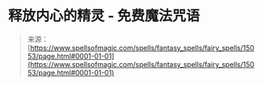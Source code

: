 <!--yml

分类：未分类

日期：2024-06-12 18:54:17

-->

# 释放内心的精灵 - 免费魔法咒语

> 来源：[https://www.spellsofmagic.com/spells/fantasy_spells/fairy_spells/15053/page.html#0001-01-01](https://www.spellsofmagic.com/spells/fantasy_spells/fairy_spells/15053/page.html#0001-01-01)
